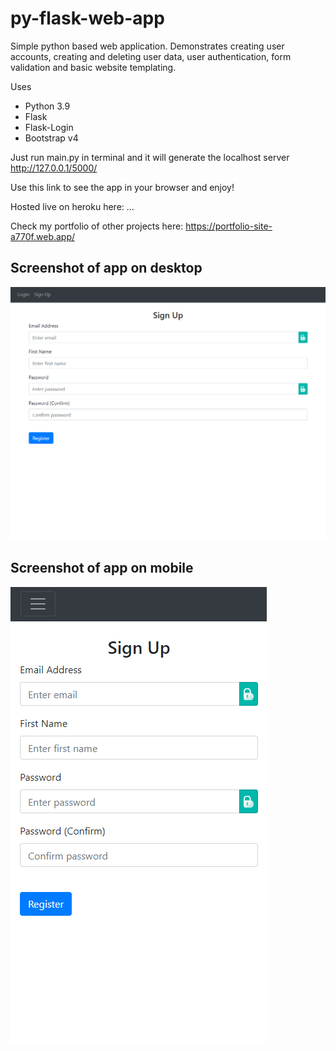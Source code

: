 # py-flask-web-app
Simple python based web application. Demonstrates creating user accounts, creating and deleting user data, user authentication, form validation and basic website templating.

Uses

- Python 3.9
- Flask
- Flask-Login
- Bootstrap v4

Just run main.py in terminal and it will generate the localhost server http://127.0.0.1/5000/

Use this link to see the app in your browser and enjoy!

Hosted live on heroku here: ...

Check my portfolio of other projects here: https://portfolio-site-a770f.web.app/

## Screenshot of app on desktop

![Desktop Web App Screenshot](website/static/py-app-desktop.png)

## Screenshot of app on mobile

![Mobile Web App Screenshot](website/static/py-app-mobile.png)
